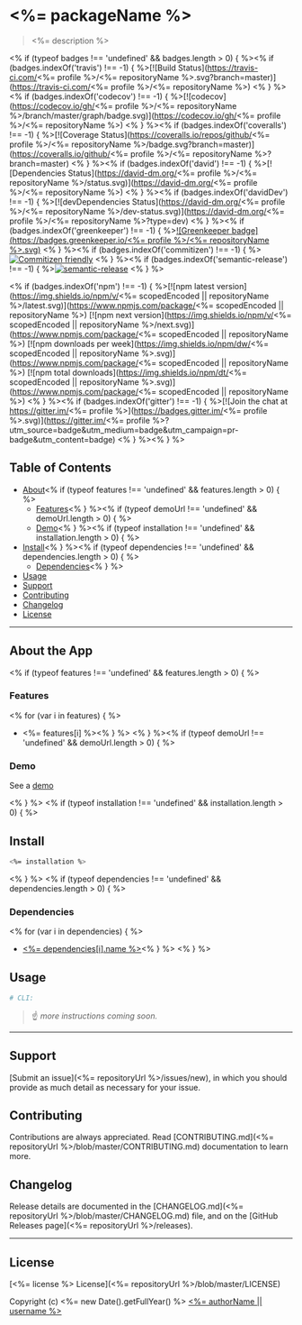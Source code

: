 # <%= packageName %>

> <%= description %>

<%
if (typeof badges !== 'undefined' && badges.length > 0) {
  %><%
  if (badges.indexOf('travis') !== -1) {
    %>[![Build Status](https://travis-ci.com/<%= profile %>/<%= repositoryName %>.svg?branch=master)](https://travis-ci.com/<%= profile %>/<%= repositoryName %>)&nbsp;<%
  } %><%
  if (badges.indexOf('codecov') !== -1) {
    %>[![codecov](https://codecov.io/gh/<%= profile %>/<%= repositoryName %>/branch/master/graph/badge.svg)](https://codecov.io/gh/<%= profile %>/<%= repositoryName %>)&nbsp;<%
  } %><%
  if (badges.indexOf('coveralls') !== -1) {
    %>[![Coverage Status](https://coveralls.io/repos/github/<%= profile %>/<%= repositoryName %>/badge.svg?branch=master)](https://coveralls.io/github/<%= profile %>/<%= repositoryName %>?branch=master)&nbsp;<%
  } %><%
  if (badges.indexOf('david') !== -1) {
    %>[![Dependencies Status](https://david-dm.org/<%= profile %>/<%= repositoryName %>/status.svg)](https://david-dm.org/<%= profile %>/<%= repositoryName %>)&nbsp;<%
  } %><%
  if (badges.indexOf('davidDev') !== -1) {
    %>[![devDependencies Status](https://david-dm.org/<%= profile %>/<%= repositoryName %>/dev-status.svg)](https://david-dm.org/<%= profile %>/<%= repositoryName %>?type=dev)&nbsp;<%
  } %><%
  if (badges.indexOf('greenkeeper') !== -1) {
    %>[![Greenkeeper badge](https://badges.greenkeeper.io/<%= profile %>/<%= repositoryName %>.svg)](https://greenkeeper.io/)&nbsp;<%
  } %><%
  if (badges.indexOf('commitizen') !== -1) {
    %>[![Commitizen friendly](https://img.shields.io/badge/commitizen-friendly-brightgreen.svg)](http://commitizen.github.io/cz-cli/)&nbsp;<%
  } %><%
  if (badges.indexOf('semantic-release') !== -1) {
    %>[![semantic-release](https://img.shields.io/badge/%20%20%F0%9F%93%A6%F0%9F%9A%80-semantic--release-e10079.svg)](https://github.com/semantic-release/semantic-release)&nbsp;<%
  } %>

<%
  if (badges.indexOf('npm') !== -1) {
    %>[![npm latest version](https://img.shields.io/npm/v/<%= scopedEncoded || repositoryName %>/latest.svg)](https://www.npmjs.com/package/<%= scopedEncoded || repositoryName %>)&nbsp;[![npm next version](https://img.shields.io/npm/v/<%= scopedEncoded || repositoryName %>/next.svg)](https://www.npmjs.com/package/<%= scopedEncoded || repositoryName %>)&nbsp;[![npm downloads per week](https://img.shields.io/npm/dw/<%= scopedEncoded || repositoryName %>.svg)](https://www.npmjs.com/package/<%= scopedEncoded || repositoryName %>)&nbsp;[![npm total downloads](https://img.shields.io/npm/dt/<%= scopedEncoded || repositoryName %>.svg)](https://www.npmjs.com/package/<%= scopedEncoded || repositoryName %>)&nbsp;<%
  } %><%
  if (badges.indexOf('gitter') !== -1) {
    %>[![Join the chat at https://gitter.im/<%= profile %>](https://badges.gitter.im/<%= profile %>.svg)](https://gitter.im/<%= profile %>?utm_source=badge&utm_medium=badge&utm_campaign=pr-badge&utm_content=badge)&nbsp;<%
  } %><%
} %>

## Table of Contents

- [About](#about)<% if (typeof features !== 'undefined' && features.length > 0) { %>
  - [Features](#features)<% } %><% if (typeof demoUrl !== 'undefined' && demoUrl.length > 0) { %>
  - [Demo](#demo)<% } %><% if (typeof installation !== 'undefined' && installation.length > 0) { %>
- [Install](#install)<% } %><% if (typeof dependencies !== 'undefined' && dependencies.length > 0) { %>
  - [Dependencies](#dependencies)<% } %>
- [Usage](#usage)
- [Support](#support)
- [Contributing](#contributing)
- [Changelog](#changelog)
- [License](#license)

---

## About the App <a id="about"></a>
<% if (typeof features !== 'undefined' && features.length > 0) { %>
### Features <a id="features"></a>

<% for (var i in features) { %>
- <%= features[i] %><% } %>
<% } %><% if (typeof demoUrl !== 'undefined' && demoUrl.length > 0) { %>
### Demo <a id="demo"></a>

See a [demo](<%= demoUrl %>)

<% } %>
<% if (typeof installation !== 'undefined' && installation.length > 0) { %>
## Install <a id="install"></a>

```sh
<%= installation %>
```
<% } %>
<% if (typeof dependencies !== 'undefined' && dependencies.length > 0) { %>
### Dependencies <a id="dependencies"></a>

<% for (var i in dependencies) { %>
- [<%= dependencies[i].name %>](<%= dependencies[i].url %>)<% } %>
<% } %>

## Usage <a id="usage"></a>

```sh
# CLI:
```

> :point_up: _more instructions coming soon._

---

## Support <a id="support"></a>

[Submit an issue](<%= repositoryUrl %>/issues/new), in which you should provide as much detail as necessary for your issue.

## Contributing <a id="contributing"></a>

Contributions are always appreciated. Read [CONTRIBUTING.md](<%= repositoryUrl %>/blob/master/CONTRIBUTING.md) documentation to learn more.

## Changelog <a id="changelog"></a>

Release details are documented in the [CHANGELOG.md](<%= repositoryUrl %>/blob/master/CHANGELOG.md) file, and on the [GitHub Releases page](<%= repositoryUrl %>/releases).

---

## License <a id="license"></a>

[<%= license %> License](<%= repositoryUrl %>/blob/master/LICENSE)

Copyright (c) <%= new Date().getFullYear() %> [<%= authorName || username %>](<%= authorUrl || repositoryUrl %>)
